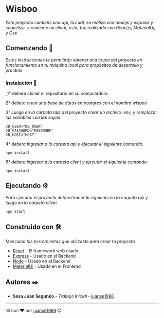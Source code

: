 # Wisboo
 
_Este proyecto contiene una api, la cual, se realizo con nodejs y express y sequelize, y contiene un client, este, fue realizado con Reactjs, MaterialUi, y Css_

## Comenzando 🚀

_Estas instrucciones te permitirán obtener una copia del proyecto en funcionamiento en tu máquina local para propósitos de desarrollo y pruebas_

### Instalación 🔧

_1° debera clonar el repositorio en su computadora.

_2° debera crear una base de datos en postgres con el nombre wisboo_

_3° Luego en la carpeta raiz del proyecto crear un archivo .env, y remplazar las variables con las suyas_

```
DB_USER="DB_USER"
DB_PASSWORD="PASSWORD"
DB_HOST="HOST"
```

_4° debera ingresar a la carpeta api y ejecutar el siguiente comando:_

```
npm install
```

_5° debera ingresar a la carpeta client y ejecutar el siguiente comando:_

```
npm install
```

## Ejecutando ⚙️

_Para ejecutar el proyecto debera hacer lo siguiente en la carpeta api y luego en la carpeta client_


```
npm start
```




## Construido con 🛠️

_Menciona las herramientas que utilizaste para crear tu proyecto_

* [React](https://reactjs.org/) - El framework web usado
* [Express](https://expressjs.com/) - Usado en el Backend
* [Node](https://nodejs.org/es/) - Usado en el Backend
* [MaterialUI](https://material-ui.com/) - Usado en el Frontend



## Autores ✒️

* **Sosa Juan Segundo** - *Trabajo Inicial* - [juanse1998](https://github.com/Juanse1998)


---
⌨️ con ❤️ por [juanse1998](https://github.com/Juanse1998) 😊
